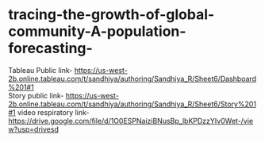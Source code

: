 # tracing-the-growth-of-global-community-A-population-forecasting-
Tableau Public link- https://us-west-2b.online.tableau.com/t/sandhiya/authoring/Sandhiya_R/Sheet6/Dashboard%201#1  
Story public link- https://us-west-2b.online.tableau.com/t/sandhiya/authoring/Sandhiya_R/Sheet6/Story%201#1
video respiratory link-https://drive.google.com/file/d/1O0ESPNaiziBNusBp_lbKPDzzYIv0Wet-/view?usp=drivesd
